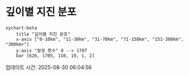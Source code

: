 # 깊이별 지진 분포

```mermaid
xychart-beta
    title "깊이별 지진 분포"
    x-axis ["0-10km", "11-30km", "31-70km", "71-150km", "151-300km", "300km+"]
    y-axis "발생 횟수" 0 --> 1707
    bar [626, 1705, 110, 19, 1, 2]
```

업데이트 시간: 2025-08-30 06:04:56
